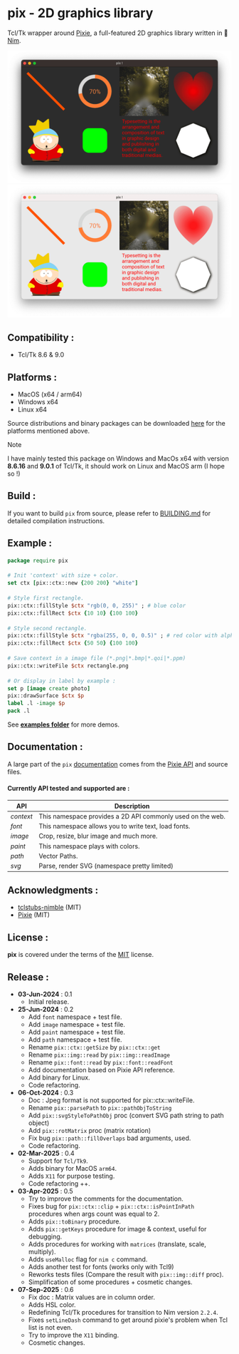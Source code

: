pix - 2D graphics library
================
Tcl/Tk wrapper around [Pixie](https://github.com/treeform/pixie), a full-featured 2D graphics library written in 👑 [Nim](https://nim-lang.org).

<p align="center">
  <img src="examples/data/pix-dark.png#gh-dark-mode-only">
  <img src="examples/data/pix.png#gh-light-mode-only">
</p>

Compatibility :
-------------------------
- Tcl/Tk 8.6 & 9.0

Platforms :
-------------------------
- MacOS (x64 / arm64)
- Windows x64
- Linux x64

Source distributions and binary packages can be downloaded [here](https://github.com/nico-robert/pix/releases) for the platforms mentioned
above.

> [!NOTE]  
> I have mainly tested this package on Windows and MacOs x64 with version **8.6.16** and **9.0.1** of Tcl/Tk, it should work on Linux and
MacOS arm (I hope so !)

Build :
-------------------------
If you want to build `pix` from source, please refer to [BUILDING.md](BUILDING.md) for detailed compilation instructions.

Example :
-------------------------
```tcl
package require pix

# Init 'context' with size + color.
set ctx [pix::ctx::new {200 200} "white"]

# Style first rectangle.
pix::ctx::fillStyle $ctx "rgb(0, 0, 255)" ; # blue color
pix::ctx::fillRect $ctx {10 10} {100 100}

# Style second rectangle.
pix::ctx::fillStyle $ctx "rgba(255, 0, 0, 0.5)" ; # red color with alpha 50%
pix::ctx::fillRect $ctx {50 50} {100 100}

# Save context in a image file (*.png|*.bmp|*.qoi|*.ppm)
pix::ctx::writeFile $ctx rectangle.png

# Or display in label by example :
set p [image create photo]
pix::drawSurface $ctx $p
label .l -image $p
pack .l
```
See **[examples folder](/examples)** for more demos.

Documentation :
-------------------------
A large part of the `pix` [documentation](https://nico-robert.github.io/pix/) comes from the [Pixie API](https://treeform.github.io/pixie/) and source files. 

#### Currently API tested and supported are :
| API        | Description
| ------     | ------
| _context_  | This namespace provides a 2D API commonly used on the web.
| _font_     | This namespace allows you to write text, load fonts.
| _image_    | Crop, resize, blur image and much more.
| _paint_    | This namespace plays with colors.
| _path_     | Vector Paths.
| _svg_      | Parse, render SVG (namespace pretty limited)

Acknowledgments :
-------------------------
- [tclstubs-nimble](https://github.com/mpcjanssen/tclstubs-nimble) (MIT)
- [Pixie](https://github.com/treeform/pixie) (MIT)

License :
-------------------------
**pix** is covered under the terms of the [MIT](LICENSE) license.

Release :
-------------------------
*  **03-Jun-2024** : 0.1
    - Initial release.
*  **25-Jun-2024** : 0.2
    - Add `font` namespace + test file.
    - Add `image` namespace + test file.
    - Add `paint` namespace + test file.
    - Add `path` namespace + test file.
    - Rename `pix::ctx::getSize` by `pix::ctx::get` 
    - Rename `pix::img::read` by `pix::img::readImage`
    - Rename `pix::font::read` by `pix::font::readFont`
    - Add documentation based on Pixie API reference.
    - Add binary for Linux.
    - Code refactoring.
*  **06-Oct-2024** : 0.3
    - Doc : Jpeg format is not supported for pix::ctx::writeFile.
    - Rename `pix::parsePath` to `pix::pathObjToString`
    - Add `pix::svgStyleToPathObj` proc (convert SVG path string to path object)
    - Add `pix::rotMatrix` proc (matrix rotation)
    - Fix bug `pix::path::fillOverlaps` bad arguments, used.
    - Code refactoring.
*  **02-Mar-2025** : 0.4
    - Support for `Tcl/Tk9`.
    - Adds binary for MacOS `arm64`.
    - Adds `X11` for purpose testing.
    - Code refactoring ++.
*  **03-Apr-2025** : 0.5
    - Try to improve the comments for the documentation.
    - Fixes bug for `pix::ctx::clip` + `pix::ctx::isPointInPath`   
      procedures when args count was equal to 2.
    - Adds `pix::toBinary` procedure.
    - Adds `pix::getKeys` procedure for image & context, useful for debugging.
    - Adds procedures for working with `matrices` (translate, scale, multiply).
    - Adds `useMalloc` flag for `nim c` command.
    - Adds another test for fonts (works only with Tcl9)
    - Reworks tests files (Compare the result with `pix::img::diff` proc).
    - Simplification of some procedures + cosmetic changes.
*  **07-Sep-2025** : 0.6
    - Fix doc : Matrix values are in column order.
    - Adds HSL color.
    - Redefining Tcl/Tk procedures for transition to Nim version `2.2.4`.
    - Fixes `setLineDash` command to get around pixie's problem when Tcl list is not even.
    - Try to improve the `X11` binding.
    - Cosmetic changes.
